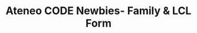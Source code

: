 ---
title: Ateneo CODE Newbies- Family & LCL Form
redirect_to: https://docs.google.com/forms/d/e/1FAIpQLSdk6TBLeO2wH8FTPr_sLk8puRNILpWWVBBPDyQ5iUoM3bGeDA/viewform?usp=sf_link
redirect_from: 
  - /NewbieFamxLCLForm
  - /newbiefamxlclform
---